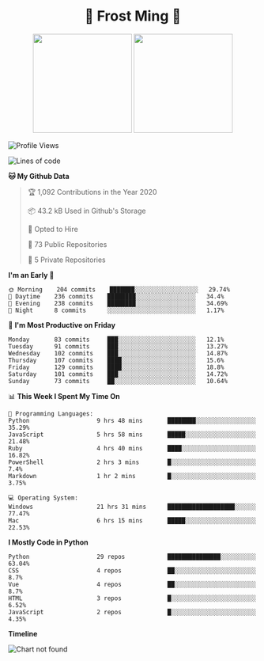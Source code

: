 <h1 align="center">🦄 Frost Ming 🐍</h1>

<p align="center">
  <img height="200" src="https://github-readme-stats.vercel.app/api?username=frostming&show_icons=true&theme=dracula&include_all_commits=true" />
  <img height="200" src="https://github-readme-stats.vercel.app/api/top-langs/?username=frostming&theme=dracula&show_icons=true" />
</p>

<!--START_SECTION:waka-->
![Profile Views](http://img.shields.io/badge/Profile%20Views-10-blue)

![Lines of code](https://img.shields.io/badge/From%20Hello%20World%20I%27ve%20Written-13.9%20million%20lines%20of%20code-blue)

**🐱 My Github Data** 

> 🏆 1,092 Contributions in the Year 2020
 > 
> 📦 43.2 kB Used in Github's Storage 
 > 
> 💼 Opted to Hire
 > 
> 📜 73 Public Repositories
 > 
> 🔑 5 Private Repositories 

**I'm an Early 🐤** 

```text
🌞 Morning    204 commits    ███████░░░░░░░░░░░░░░░░░░   29.74% 
🌆 Daytime    236 commits    ████████░░░░░░░░░░░░░░░░░   34.4% 
🌃 Evening    238 commits    ████████░░░░░░░░░░░░░░░░░   34.69% 
🌙 Night      8 commits      ░░░░░░░░░░░░░░░░░░░░░░░░░   1.17%

```
📅 **I'm Most Productive on Friday** 

```text
Monday       83 commits     ███░░░░░░░░░░░░░░░░░░░░░░   12.1% 
Tuesday      91 commits     ███░░░░░░░░░░░░░░░░░░░░░░   13.27% 
Wednesday    102 commits    ███░░░░░░░░░░░░░░░░░░░░░░   14.87% 
Thursday     107 commits    ████░░░░░░░░░░░░░░░░░░░░░   15.6% 
Friday       129 commits    ████░░░░░░░░░░░░░░░░░░░░░   18.8% 
Saturday     101 commits    ███░░░░░░░░░░░░░░░░░░░░░░   14.72% 
Sunday       73 commits     ██░░░░░░░░░░░░░░░░░░░░░░░   10.64%

```


📊 **This Week I Spent My Time On** 

```text
💬 Programming Languages: 
Python                   9 hrs 48 mins       ████████░░░░░░░░░░░░░░░░░   35.29% 
JavaScript               5 hrs 58 mins       █████░░░░░░░░░░░░░░░░░░░░   21.48% 
Ruby                     4 hrs 40 mins       ████░░░░░░░░░░░░░░░░░░░░░   16.82% 
PowerShell               2 hrs 3 mins        █░░░░░░░░░░░░░░░░░░░░░░░░   7.4% 
Markdown                 1 hr 2 mins         █░░░░░░░░░░░░░░░░░░░░░░░░   3.75%

💻 Operating System: 
Windows                  21 hrs 31 mins      ███████████████████░░░░░░   77.47% 
Mac                      6 hrs 15 mins       █████░░░░░░░░░░░░░░░░░░░░   22.53%

```

**I Mostly Code in Python** 

```text
Python                   29 repos            ███████████████░░░░░░░░░░   63.04% 
CSS                      4 repos             ██░░░░░░░░░░░░░░░░░░░░░░░   8.7% 
Vue                      4 repos             ██░░░░░░░░░░░░░░░░░░░░░░░   8.7% 
HTML                     3 repos             █░░░░░░░░░░░░░░░░░░░░░░░░   6.52% 
JavaScript               2 repos             █░░░░░░░░░░░░░░░░░░░░░░░░   4.35%

```


**Timeline**

![Chart not found](https://github.com/frostming/frostming/blob/master/charts/bar_graph.png) 


<!--END_SECTION:waka-->
